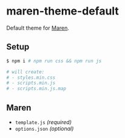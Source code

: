 # maren-theme-default

Default theme for [Maren](https://github.com/penge/maren).

## Setup

```sh
$ npm i # npm run css && npm run js

# will create:
# - styles.min.css
# - scripts.min.js
# - scripts.min.js.map
```

## Maren

- `template.js` *(required)*
- `options.json` *(optional)*
